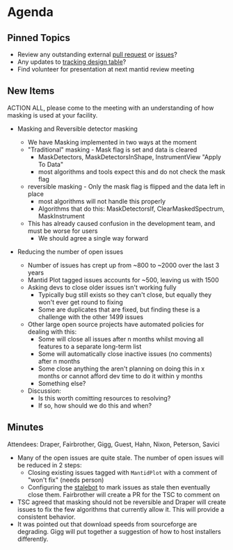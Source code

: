 Agenda
======

Pinned Topics
-------------
* Review any outstanding external [pull request](https://github.com/mantidproject/mantid/pulls?utf8=%E2%9C%93&q=is%3Apr+is%3Aopen+-label%3A%22State%3A+In+Progress%22) or [issues](https://github.com/mantidproject/mantid/issues)?
* Any updates to [tracking design table](https://github.com/mantidproject/documents/blob/master/Project-Management/TechnicalSteeringCommittee/reports/TSC-TrackingDesignProposals.md)?
* Find volunteer for presentation at next mantid review meeting

New Items
---------

ACTION ALL, please come to the meeting with an understanding of how masking is used at your facility.

* Masking and Reversible detector masking
  * We have Masking implemented in two ways at the moment
  * "Traditional" masking - Mask flag is set and data is cleared
    * MaskDetectors, MaskDetectorsInShape, InstrumentView "Apply To Data"
    * most algorithms and tools expect this and do not check the mask flag
  * reversible masking - Only the mask flag is flipped and the data left in place
    * most algorithms will not handle this properly
    * Algorithms that do this: MaskDetectorsIf, ClearMaskedSpectrum, MaskInstrument
  * This has already caused confusion in the development team, and must be worse for users
    * We should agree a single way forward
  
* Reducing the number of open issues
  * Number of issues has crept up from ~800 to ~2000 over the last 3 years
  * Mantid Plot tagged issues accounts for ~500, leaving us with 1500
  * Asking devs to close older issues isn't working fully
    * Typically bug still exists so they can't close, but equally they won't ever get round to fixing
    * Some are duplicates that are fixed, but finding these is a challenge with the other 1499 issues
   * Other large open source projects have automated policies for dealing with this:
     * Some will close all issues after n months whilst moving all features to a separate long-term list
     * Some will automatically close inactive issues (no comments) after n months
     * Some close anything the aren't planning on doing this in x months or cannot afford dev time to do it within y months
     * Something else?
   * Discussion:
     * Is this worth comitting resources to resolving?
     * If so, how should we do this and when?

Minutes
-------
Attendees: Draper, Fairbrother, Gigg, Guest, Hahn, Nixon, Peterson, Savici

* Many of the open issues are quite stale. The number of open issues will be reduced in 2 steps:
  * Closing existing issues tagged with `MantidPlot` with a comment of "won't fix" (needs person)
  * Configuring the [stalebot](https://probot.github.io/apps/stale/) to mark issues as stale then eventually close them. Fairbrother will create a PR for the TSC to comment on
* TSC agreed that masking should not be reversible and Draper will create issues to fix the few algorithms that currently allow it. This will provide a consistent behavior.
* It was pointed out that download speeds from sourceforge are degrading. Gigg will put together a suggestion of how to host installers differently.

